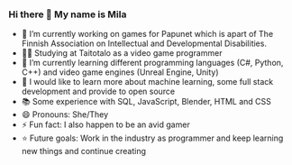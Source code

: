 ### Hi there 👋 My name is Mila

- 🔭 I’m currently working on games for Papunet which is apart of The Finnish Association on Intellectual and Developmental Disabilities.
- 👩‍💻 Studying at Taitotalo as a video game programmer
- 🌱 I’m currently learning different programming languages (C#, Python, C++) and video game engines (Unreal Engine, Unity)
- 🤔 I would like to learn more about machine learning, some full stack development and provide to open source
- 📚 Some experience with SQL, JavaScript, Blender, HTML and CSS
- 😄 Pronouns: She/They
- ⚡ Fun fact: I also happen to be an avid gamer
- ⭐ Future goals: Work in the industry as programmer and keep learning new things and continue creating
<!--
**skillzz123jj/skillzz123jj** is a ✨ _special_ ✨ repository because its `README.md` (this file) appears on your GitHub profile.

Here are some ideas to get you started:

- 🔭 I’m currently working on games for Papunet which is apart of Kehitysvammaliitto (they provide services for disabled people)
- 👩‍💻 Studying at Taitotalo as a video game programmer
- 🌱 I’m currently learning different programming languages (c#, python, c++), video game engines (unreal, unity) and some 3d sculpting
- 🤔 Would like to learn more about machine learning, provide to open source and some full stack development
- 😄 Pronouns: She/They
- ⚡ Fun fact: I also happen to be an avid gamer
- ⭐ Future goals: Work in the industry as programmer and keep learning new things and continue creating

-->

